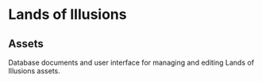 # Lands of Illusions 

## Assets

Database documents and user interface for managing and editing Lands of Illusions assets.
